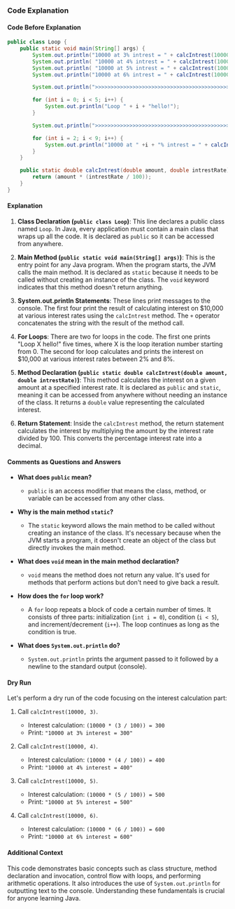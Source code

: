 ### Code Explanation

#### Code Before Explanation

```java
public class Loop {
    public static void main(String[] args) {
        System.out.println("10000 at 3% intrest = " + calcIntrest(10000, 3));
        System.out.println( "10000 at 4% intrest = " + calcIntrest(10000, 4));
        System.out.println( "10000 at 5% intrest = " + calcIntrest(10000, 5));
        System.out.println("10000 at 6% intrest = " + calcIntrest(10000, 6));

        System.out.println(">>>>>>>>>>>>>>>>>>>>>>>>>>>>>>>>>>>>>>>>>>>>> this is for test purpose");

        for (int i = 0; i < 5; i++) {
            System.out.println("Loop " + i + "hello!");
        }

        System.out.println(">>>>>>>>>>>>>>>>>>>>>>>>>>>>>>>>>>>>>>>>>>>>> this is for test purpose");

        for (int i = 2; i < 9; i++) {
            System.out.println("10000 at " +i + "% intrest = " + calcIntrest(10000, i));
        }
    }

    public static double calcIntrest(double amount, double intrestRate) {
        return (amount * (intrestRate / 100));
    }
}
```

#### Explanation

1. **Class Declaration (`public class Loop`)**: This line declares a public class named `Loop`. In Java, every application must contain a main class that wraps up all the code. It is declared as `public` so it can be accessed from anywhere.

2. **Main Method (`public static void main(String[] args)`)**: This is the entry point for any Java program. When the program starts, the JVM calls the main method. It is declared as `static` because it needs to be called without creating an instance of the class. The `void` keyword indicates that this method doesn't return anything.

3. **System.out.println Statements**: These lines print messages to the console. The first four print the result of calculating interest on $10,000 at various interest rates using the `calcIntrest` method. The `+` operator concatenates the string with the result of the method call.

4. **For Loops**: There are two for loops in the code. The first one prints "Loop X hello!" five times, where X is the loop iteration number starting from 0. The second for loop calculates and prints the interest on $10,000 at various interest rates between 2% and 8%.

5. **Method Declaration (`public static double calcIntrest(double amount, double intrestRate)`)**: This method calculates the interest on a given amount at a specified interest rate. It is declared as `public` and `static`, meaning it can be accessed from anywhere without needing an instance of the class. It returns a `double` value representing the calculated interest.

6. **Return Statement**: Inside the `calcIntrest` method, the return statement calculates the interest by multiplying the amount by the interest rate divided by 100. This converts the percentage interest rate into a decimal.

#### Comments as Questions and Answers

-  **What does `public` mean?**

   -  `public` is an access modifier that means the class, method, or variable can be accessed from any other class.

-  **Why is the main method `static`?**

   -  The `static` keyword allows the main method to be called without creating an instance of the class. It's necessary because when the JVM starts a program, it doesn't create an object of the class but directly invokes the main method.

-  **What does `void` mean in the main method declaration?**

   -  `void` means the method does not return any value. It's used for methods that perform actions but don't need to give back a result.

-  **How does the `for` loop work?**

   -  A `for` loop repeats a block of code a certain number of times. It consists of three parts: initialization (`int i = 0`), condition (`i < 5`), and increment/decrement (`i++`). The loop continues as long as the condition is true.

-  **What does `System.out.println` do?**
   -  `System.out.println` prints the argument passed to it followed by a newline to the standard output (console).

#### Dry Run

Let's perform a dry run of the code focusing on the interest calculation part:

1. Call `calcIntrest(10000, 3)`.

   -  Interest calculation: `(10000 * (3 / 100)) = 300`
   -  Print: `"10000 at 3% interest = 300"`

2. Call `calcIntrest(10000, 4)`.

   -  Interest calculation: `(10000 * (4 / 100)) = 400`
   -  Print: `"10000 at 4% interest = 400"`

3. Call `calcIntrest(10000, 5)`.

   -  Interest calculation: `(10000 * (5 / 100)) = 500`
   -  Print: `"10000 at 5% interest = 500"`

4. Call `calcIntrest(10000, 6)`.
   -  Interest calculation: `(10000 * (6 / 100)) = 600`
   -  Print: `"10000 at 6% interest = 600"`

#### Additional Context

This code demonstrates basic concepts such as class structure, method declaration and invocation, control flow with loops, and performing arithmetic operations. It also introduces the use of `System.out.println` for outputting text to the console. Understanding these fundamentals is crucial for anyone learning Java.
